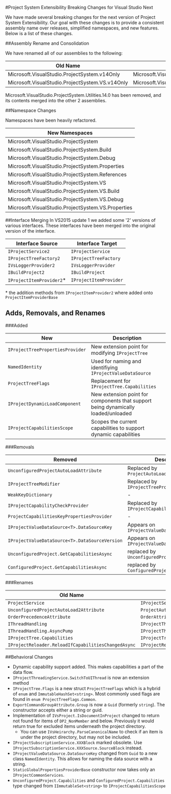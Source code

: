 #Project System Extensibility Breaking Changes for Visual Studio Next

We have made several breaking changes for the next version of Project System Extensibility. Our goal with these changes is to provide a consistent assembly name over releases, simplified namespaces, and new features. Below is a list of these changes.  

##Assembly Rename and Consolidation

We have renamed all of our assemblies to the following:

Old Name | New Name
--- | ---
Microsoft.VisualStudio.ProjectSystem.v14Only | Microsoft.VisualStudio.ProjectSystem
Microsoft.VisualStudio.ProjectSystem.VS.v14Only | Microsoft.VisualStudio.ProjectSystem.VS

Microsoft.VisualStudio.ProjectSystem.Utilities.14.0 has been removed, and its contents merged into the other 2 assemblies.

##Namespace Changes

Namespaces have been heavily refactored.

| New Namespaces |
| --- |
| Microsoft.VisualStudio.ProjectSystem |
| Microsoft.VisualStudio.ProjectSystem.Build |
| Microsoft.VisualStudio.ProjectSystem.Debug |
| Microsoft.VisualStudio.ProjectSystem.Properties |
| Microsoft.VisualStudio.ProjectSystem.References |
| Microsoft.VisualStudio.ProjectSystem.VS |
| Microsoft.VisualStudio.ProjectSystem.VS.Build |
| Microsoft.VisualStudio.ProjectSystem.VS.Debug |
| Microsoft.VisualStudio.ProjectSystem.VS.Properties |

##Interface Merging
In VS2015 update 1 we added some '2' versions of various interfaces. 
These interfaces have been merged into the original version of the interface. 

Interface Source | Interface Target
--- | ---
`IProjectService2` | `IProjectService`
`IProjectTreeFactory2` | `IProjectTreeFactory`
`IVsLoggerProvider2` | `IVsLoggerProvider`
`IBuildProject2` | `IBuildProject`
`IProjectItemProvider2`* | `IProjectItemProvider`

\* the addition methods from `IProjectItemProvider2` where added onto `ProjectItemProviderBase`

## Adds, Removals, and Renames

###Added

New | Description
--- | ---
`IProjectTreePropertiesProvider` | New extension point for modifying `IProjectTree`
`NamedIdentity` | Used for naming and identifiying `IProjectValueDataSource`
`ProjectTreeFlags` | Replacement for `IProjectTree.Capabilities`
`IProjectDynamicLoadComponent` | New extension point for components that support being dynamically loaded/unloaded
`IProjectCapabilitiesScope` | Scopes the current capabilities to support dynamic capabilities

###Removals

Removed | Description
--- | ---
`UnconfiguredProjectAutoLoadAttribute` | Replaced by `ProjectAutoLoadAttribute`
`IProjectTreeModifier` | Replaced by `IProjectTreePropertiesProvider`
`WeakKeyDictionary` | -
`IProjectCapabilityCheckProvider` | Replaced by `IProjectCapabilitiesScope`
`ProjectCapabilitiesKeyPropertiesProvider` | -
`IProjectValueDataSource<T>.DataSourceKey` | Appears on `IProjectValueDataSource`
`IProjectValueDataSource<T>.DataSourceVersion` | Appears on `IProjectValueDataSource`
`UnconfiguredProject.GetCapabilitiesAsync` | replaced by `UnconfiguredProject.Capabilities`
`ConfiguredProject.GetCapabilitiesAsync` | replaced by `ConfiguredProject.Capabilities`

###Renames

Old Name | New Name
--- | ---
`ProjectService` | `IProjectService`
`UnconfiguredProjectAutoLoad2Attribute` | `ProjectAutoLoadAttribute`
`OrderPrecedenceAttribute` | `OrderAttribute`
`IThreadHandling` | `IProjectThreadingService`
`IThreadHandling.AsyncPump` | `IProjectThreadingService.JoinableTaskFacory`
`IProjectTree.Capabilities` | `IProjectTree.Flags`
`IProjectReloader.ReloadIfCapabilitiesChangedAsync` | `IProjectReloader.ReloadIfNecessaryAsync`


##Behavioral Changes

* Dynamic capability support added. This makes capabilities a part of the data flow.
* `IProjectThreadingService.SwitchToUIThread` is now an extension method
* `IProjectTree.Flags` is a new struct `ProjectTreeFlags` which is a hybrid of `enum` and `ImmutableHashSet<string>`. Most commonly used flags are found in `enum ProjectTreeFlags.Common`.
* `ExportCommandGroupAttribute.Group` is now a `Guid` (formerly `string`). The constructor accepts either a string or guid.
* Implementation of `IVsProject.IsDocumentInProject` changed to return not found for items of `DP2_NonMember` and below. Previously it would return true for excluded items underneath the project directory.
  * You can use `IVsHeirarchy.ParseCanonicalName` to check if an item is under the project directory, but may not be included.
* `IProjectSubscriptionService.XXXBlock` marked obsolete. Use `IProjectSubscriptionService.XXXSource.SourceBlock` instead.
* `IProjectValueDataSource.DataSourceKey` changed from `Guid` to a new class `NamedIdentity`. This allows for naming the data source with a string.
* `StaticGlobalPropertiesProviderBase` constructor now takes only an `IProjectCommonServices`.
* `UnconfiguredProject.Capabilities` and `ConfiguredProject.Capabilities` type changed from `IImmutableSet<string>` to `IProjectCapabilitiesScope`